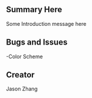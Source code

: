 
## Summary Here

Some Introduction message here

## Bugs and Issues

-Color Scheme

## Creator

Jason Zhang

